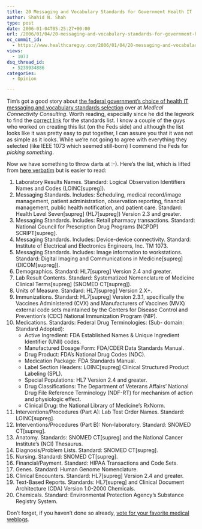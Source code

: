 ```yaml
---
title: 20 Messaging and Vocabulary Standards for Government Health IT
author: Shahid N. Shah
type: post
date: 2006-01-04T05:25:27+00:00
url: /2006/01/04/20-messaging-and-vocabulary-standards-for-government-hit/
oc_commit_id:
  - https://www.healthcareguy.com/2006/01/04/20-messaging-and-vocabulary-standards-for-government-hit/1478768981
views:
  - 1073
dsq_thread_id:
  - 5239934886
categories:
  - Opinion

---
```

Tim&#8217;s got a good story about [the federal government&#8217;s choice of health IT messaging and vocabulary standards selection][1] over at _Medical Connectivity Consulting_. Worth reading, especially since he did the legwork to find the [correct link][2] for the standards list. I know a couple of the guys who worked on creating this list (on the Feds side) and although the list looks like it was pretty easy to put together, I can assure you that it was not as simple as it looks. While we&#8217;re not going to agree with everything they selected (like IEEE 1073 which seemed still-born) I commend the Feds for _picking something_.

Now we have something to throw darts at :-). Here&#8217;s the list, which is lifted from [here verbatim][2] but is easier to read:

  1. Laboratory Results Names. Standard: Logical Observation Identifiers Names and Codes (LOINC[supreg]).
  2. Messaging Standards. Includes: Scheduling, medical record/image management, patient administration, observation reporting, financial management, public health notification, and patient care. Standard: Health Level Seven\[supreg\] (HL7[supreg]) Version 2.3 and greater.
  3. Messaging Standards. Includes: Retail pharmacy transactions. Standard: National Council for Prescription Drug Programs (NCPDP) SCRIPT[supreg].
  4. Messaging Standards. Includes: Device-device connectivity. Standard: Institute of Electrical and Electronics Engineers, Inc. TM 1073.
  5. Messaging Standards. Includes: Image information to workstations. Standard: Digital Imaging and Communications in Medicine\[supreg\] (DICOM[supreg]).
  6. Demographics. Standard: HL7[supreg] Version 2.4 and greater.
  7. Lab Result Contents. Standard: Systematized Nomenclature of Medicine Clinical Terms\[supreg\] (SNOMED CT[supreg]).
  8. Units of Measure. Standard: HL7[supreg] Version 2.X+.
  9. Immunizations. Standard: HL7[supreg] Version 2.3.1, specifically the Vaccines Administered (CVX) and Manufacturers of Vaccines (MVX) external code sets maintained by the Centers for Disease Control and Prevention&#8217;s (CDC) National Immunization Program (NIP).
 10. Medications. Standards: Federal Drug Terminologies: (Sub- domain: Standard Adopted): 
      * Active Ingredient: FDA Established Names & Unique Ingredient Identifier (UNII) codes.
      * Manufactured Dosage Form: FDA/CDER Data Standards Manual.
      * Drug Product: FDA&#8217;s National Drug Codes (NDC).
      * Medication Package: FDA Standards Manual.
      * Label Section Headers: LOINC[supreg] Clinical Structured Product Labeling (SPL).
      * Special Populations: HL7 Version 2.4 and greater.
      * Drug Classifications: The Department of Veterans Affairs&#8217; National Drug File Reference Terminology (NDF-RT) for mechanism of action and physiologic effect.
      * Clinical Drug: the National Library of Medicine&#8217;s RxNorm.
 11. Interventions/Procedures (Part A): Lab Test Order Names. Standard: LOINC[supreg].
 12. Interventions/Procedures (Part B): Non-laboratory. Standard: SNOMED CT[supreg].
 13. Anatomy. Standards: SNOMED CT[supreg] and the National Cancer Institute&#8217;s (NCI) Thesaurus.
 14. Diagnosis/Problem Lists. Standard: SNOMED CT[supreg].
 15. Nursing. Standard: SNOMED CT[supreg].
 16. Financial/Payment. Standard: HIPAA Transactions and Code Sets.
 17. Genes. Standard: Human Genome Nomenclature.
 18. Clinical Encounters. Standard: HL7[supreg] Version 2.4 and greater.
 19. Text-Based Reports. Standards: HL7[supreg] and Clinical Document Architecture (CDA) Version 1.0-2000 Chemicals.
 20. Chemicals. Standard: Environmental Protection Agency&#8217;s Substance Registry System.

Don&#8217;t forget, if you haven&#8217;t done so already, [vote for your favorite medical weblogs][3].

 [1]: http://medicalconnectivity.com/2006/01/03.html#a490
 [2]: http://frwebgate4.access.gpo.gov/cgi-bin/waisgate.cgi?WAISdocID=34963212042+4+0+0&WAISaction=retrieve
 [3]: https://www.healthcareguy.com/index.php/archives/158